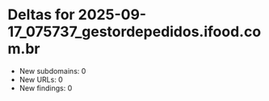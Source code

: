 # Deltas for 2025-09-17_075737_gestordepedidos.ifood.com.br
- New subdomains: 0
- New URLs: 0
- New findings: 0
